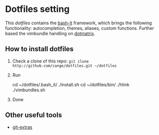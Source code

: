 # Dotfiles setting

This *dotfiles* contains the [bash-it](https://github.com/revans/bash-it) framework, which brings the following functionality: autocompletion, themes, aliases, custom functions.
Further based the vimbundle handling on [dotmatrix](https://github.com/hashrocket/dotmatrix).


## How to install dotfiles

1. Check a clone of this repo: `git clone http://github.com/cange/dotfiles.git ~/dotfiles`
2. Run 

    cd ~/dotfiles/.bash_it/
    ./install.sh
    cd ~/dotfiles/bin/
    ./hlink
    ./vimbundles.sh
3. Done

## Other useful tools

* [git-extras](https://github.com/visionmedia/git-extras/)
